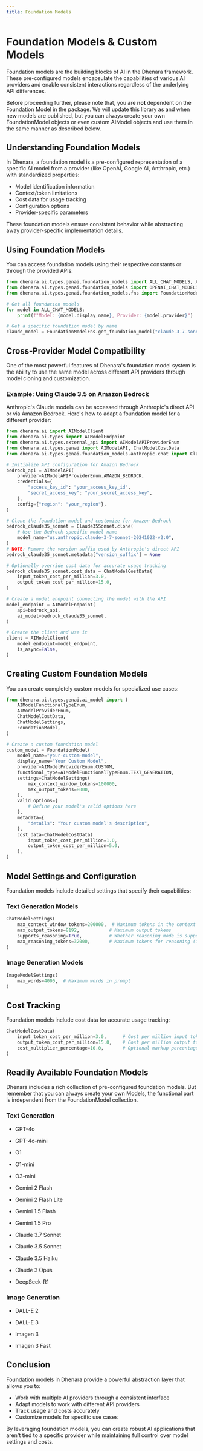 ```yaml
---
title: Foundation Models
---
```


# Foundation Models & Custom Models

Foundation models are the building blocks of AI in the Dhenara framework. These pre-configured models encapsulate the
capabilities of various AI providers and enable consistent interactions regardless of the underlying API differences.

Before proceeding further, please note that, you are **not** dependent on the Foundation Model in the package. We will
update this library as and when new models are published, but you can always create your own FoundationModel objects or
even custom AIModel objects and use them in the same manner as described below.

## Understanding Foundation Models

In Dhenara, a foundation model is a pre-configured representation of a specific AI model from a provider (like OpenAI,
Google AI, Anthropic, etc.) with standardized properties:

- Model identification information
- Context/token limitations
- Cost data for usage tracking
- Configuration options
- Provider-specific parameters

These foundation models ensure consistent behavior while abstracting away provider-specific implementation details.

## Using Foundation Models

You can access foundation models using their respective constants or through the provided APIs:

```python
from dhenara.ai.types.genai.foundation_models import ALL_CHAT_MODELS, ALL_IMAGE_MODELS
from dhenara.ai.types.genai.foundation_models import OPENAI_CHAT_MODELS, ANTHROPIC_CHAT_MODELS
from dhenara.ai.types.genai.foundation_models.fns import FoundationModelFns

# Get all foundation models
for model in ALL_CHAT_MODELS:
    print(f"Model: {model.display_name}, Provider: {model.provider}")

# Get a specific foundation model by name
claude_model = FoundationModelFns.get_foundation_model("claude-3-7-sonnet")
```

## Cross-Provider Model Compatibility

One of the most powerful features of Dhenara's foundation model system is the ability to use the same model across
different API providers through model cloning and customization.

### Example: Using Claude 3.5 on Amazon Bedrock

Anthropic's Claude models can be accessed through Anthropic's direct API or via Amazon Bedrock. Here's how to adapt a
foundation model for a different provider:

```python
from dhenara.ai import AIModelClient
from dhenara.ai.types import AIModelEndpoint
from dhenara.ai.types.external_api import AIModelAPIProviderEnum
from dhenara.ai.types.genai import AIModelAPI, ChatModelCostData
from dhenara.ai.types.genai.foundation_models.anthropic.chat import Claude35Sonnet

# Initialize API configuration for Amazon Bedrock
bedrock_api = AIModelAPI(
    provider=AIModelAPIProviderEnum.AMAZON_BEDROCK,
    credentials={
        "access_key_id": "your_access_key_id",
        "secret_access_key": "your_secret_access_key",
    },
    config={"region": "your_region"},
)

# Clone the foundation model and customize for Amazon Bedrock
bedrock_claude35_sonnet = Claude35Sonnet.clone(
    # Use the Bedrock-specific model name
    model_name="us.anthropic.claude-3-7-sonnet-20241022-v2:0",
)
# NOTE: Remove the version suffix used by Anthropic's direct API
bedrock_claude35_sonnet.metadata["version_suffix"] = None

# Optionally override cost data for accurate usage tracking
bedrock_claude35_sonnet.cost_data = ChatModelCostData(
    input_token_cost_per_million=3.0,
    output_token_cost_per_million=15.0,
)

# Create a model endpoint connecting the model with the API
model_endpoint = AIModelEndpoint(
    api=bedrock_api,
    ai_model=bedrock_claude35_sonnet,
)

# Create the client and use it
client = AIModelClient(
    model_endpoint=model_endpoint,
    is_async=False,
)
```

## Creating Custom Foundation Models

You can create completely custom models for specialized use cases:

```python
from dhenara.ai.types.genai.ai_model import (
    AIModelFunctionalTypeEnum,
    AIModelProviderEnum,
    ChatModelCostData,
    ChatModelSettings,
    FoundationModel,
)

# Create a custom foundation model
custom_model = FoundationModel(
    model_name="your-custom-model",
    display_name="Your Custom Model",
    provider=AIModelProviderEnum.CUSTOM,
    functional_type=AIModelFunctionalTypeEnum.TEXT_GENERATION,
    settings=ChatModelSettings(
        max_context_window_tokens=100000,
        max_output_tokens=8000,
    ),
    valid_options={
        # Define your model's valid options here
    },
    metadata={
        "details": "Your custom model's description",
    },
    cost_data=ChatModelCostData(
        input_token_cost_per_million=1.0,
        output_token_cost_per_million=5.0,
    ),
)
```

## Model Settings and Configuration

Foundation models include detailed settings that specify their capabilities:

### Text Generation Models

```python
ChatModelSettings(
    max_context_window_tokens=200000,  # Maximum tokens in the context window
    max_output_tokens=8192,           # Maximum output tokens
    supports_reasoning=True,          # Whether reasoning mode is supported
    max_reasoning_tokens=32000,       # Maximum tokens for reasoning (if supported)
)
```

### Image Generation Models

```python
ImageModelSettings(
    max_words=4000,  # Maximum words in prompt
)
```

## Cost Tracking

Foundation models include cost data for accurate usage tracking:

```python
ChatModelCostData(
    input_token_cost_per_million=3.0,      # Cost per million input tokens
    output_token_cost_per_million=15.0,    # Cost per million output tokens
    cost_multiplier_percentage=10.0,       # Optional markup percentage
)
```

## Readily Available Foundation Models

Dhenara includes a rich collection of pre-configured foundation models. But remember that you can always create your own
Models, the functional part is independent from the FoundationModel collection.

### Text Generation

- GPT-4o
- GPT-4o-mini
- O1
- O1-mini
- O3-mini

- Gemini 2 Flash
- Gemini 2 Flash Lite
- Gemini 1.5 Flash
- Gemini 1.5 Pro

- Claude 3.7 Sonnet
- Claude 3.5 Sonnet
- Claude 3.5 Haiku
- Claude 3 Opus

- DeepSeek-R1

### Image Generation

- DALL-E 2
- DALL-E 3

- Imagen 3
- Imagen 3 Fast

## Conclusion

Foundation models in Dhenara provide a powerful abstraction layer that allows you to:

- Work with multiple AI providers through a consistent interface
- Adapt models to work with different API providers
- Track usage and costs accurately
- Customize models for specific use cases

By leveraging foundation models, you can create robust AI applications that aren't tied to a specific provider while
maintaining full control over model settings and costs.
